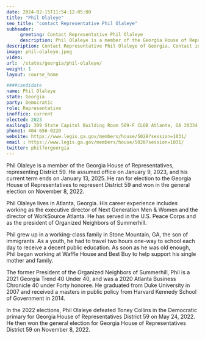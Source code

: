 ```yaml
---
date: 2024-02-15T11:54:12-05:00
title: "Phil Olaleye"
seo_title: "contact Representative Phil Olaleye"
subheader:
     greeting: Contact Representative Phil Olaleye
     description: Phil Olaleye is a member of the Georgia House of Representatives, representing District 59. He assumed office on January 9, 2023, and his current term ends on January 13, 2025. He ran for election to the Georgia House of Representatives to represent District 59 and won in the general election on November 8, 2022.
description: Contact Representative Phil Olaleye of Georgia. Contact information for Phil Olaleye includes email address, phone number, and mailing address.
image: phil-olaleye.jpeg
video:
url:  /states/georgia/phil-olaleye/
weight: 1
layout: course_home

####candidate
name: Phil Olaleye
state: Georgia
party: Democratic
role: Representative
inoffice: current
elected: 2023
mailing1: 309 State Capitol Building Room 509-F CLOB Atlanta, GA 30334
phone1: 404-656-0220
website: https://www.legis.ga.gov/members/house/5028?session=1031/
email : https://www.legis.ga.gov/members/house/5028?session=1031/
twitter: philforgeorgia
---
```


Phil Olaleye is a member of the Georgia House of Representatives, representing District 59. He assumed office on January 9, 2023, and his current term ends on January 13, 2025. He ran for election to the Georgia House of Representatives to represent District 59 and won in the general election on November 8, 2022.

Phil Olaleye lives in Atlanta, Georgia. His career experience includes working as the executive director of Next Generation Men & Women and the director of WorkSource Atlanta. He has served in the U.S. Peace Corps and as the president of Organized Neighbors of Summerhill.

Phil grew up in a working-class family in Stone Mountain, GA, the son of immigrants. As a youth, he had to travel two hours one-way to school each day to receive a decent public education. As soon as he was old enough, Phil began working at Waffle House and Best Buy to help support his single mother and family.

The former President of the Organized Neighbors of Summerhill, Phil is a 2021 Georgia Trend 40 Under 40, and was a 2020 Atlanta Business Chronicle 40 under Forty honoree. He graduated from Duke University in 2007 and received a masters in public policy from Harvard Kennedy School of Government in 2014.

In the 2022 elections, Phil Olaleye defeated Toney Collins in the Democratic primary for Georgia House of Representatives District 59 on May 24, 2022. He then won the general election for Georgia House of Representatives District 59 on November 8, 2022.
